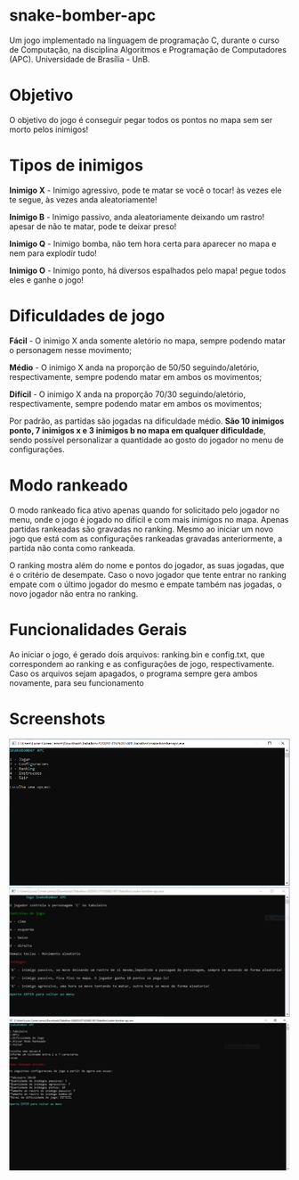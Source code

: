 # snake-bomber-apc
Um jogo implementado na linguagem de programação C, durante o  curso de Computação, na disciplina Algoritmos e Programação de Computadores (APC). Universidade de Brasília - UnB.

# Objetivo
O objetivo do jogo é conseguir pegar todos os pontos no mapa sem ser morto pelos inimigos!

# Tipos de inimigos
**Inimigo X** - Inimigo agressivo, pode te matar se você o tocar! às vezes ele te segue, às vezes anda aleatoriamente!

**Inimigo B** - Inimigo passivo, anda aleatoriamente deixando um rastro! apesar de não te matar, pode te deixar preso!

**Inimigo Q** - Inimigo bomba, não tem hora certa para aparecer no mapa e nem para explodir tudo!

**Inimigo O** - Inimigo ponto, há diversos espalhados pelo mapa! pegue todos eles e ganhe o jogo!

# Dificuldades de jogo
    
**Fácil** - O inimigo X anda somente aletório no mapa, sempre podendo matar o personagem nesse movimento;

**Médio** - O inimigo X anda na proporção de 50/50 seguindo/aletório, respectivamente, sempre podendo matar em ambos os movimentos;

**Difícil** - O inimigo X anda na proporção 70/30 seguindo/aletório, respectivamente, sempre podendo matar em ambos os movimentos;

Por padrão, as partidas são jogadas na dificuldade médio.  **São 10 inimigos ponto, 7 inimigos x e 3 inimigos b no mapa em qualquer dificuldade**, sendo possível personalizar a quantidade ao gosto do jogador no menu de configurações.

# Modo rankeado
O modo rankeado fica ativo apenas quando for solicitado pelo jogador no menu, onde o jogo é jogado no difícil e com mais inimigos no mapa. Apenas partidas rankeadas são gravadas no ranking. Mesmo ao iniciar um novo jogo que está com as configurações rankeadas gravadas anteriormente, a partida não conta como rankeada.

O ranking mostra além do nome e pontos do jogador, as suas jogadas, que é o critério de desempate. Caso o novo jogador que tente entrar no ranking empate com o último jogador do mesmo e empate também nas jogadas, o novo jogador não entra no ranking.

# Funcionalidades Gerais
Ao iniciar o jogo, é gerado dois arquivos: ranking.bin e config.txt, que correspondem ao ranking e as configurações de jogo, respectivamente. Caso os arquivos sejam apagados, o programa sempre gera ambos novamente, para seu funcionamento

# Screenshots
![](screenshots/menu-principal.PNG)
![](screenshots/regras.PNG)
![](screenshots/rankeado.PNG)
